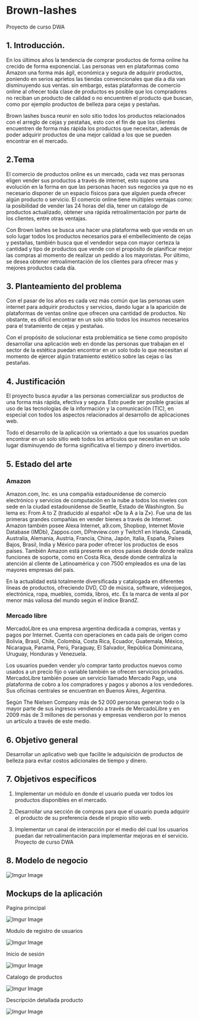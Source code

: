 # Brown-lashes
Proyecto de curso DWA

## 1. Introducción.
En los últimos años la tendencia de comprar productos de forma online ha crecido de forma exponencial. Las personas ven en plataformas como Amazon una forma más ágil, económica y segura de adquirir productos, poniendo en serios aprietos las tiendas convencionales que día a día van disminuyendo sus ventas. sin embargo, estas plataformas de comercio online al ofrecer toda clase de productos es posible que los compradores no reciban un producto de calidad o no encuentren el producto que buscan, como por ejemplo productos de belleza para cejas y pestañas.  

Brown lashes busca reunir en solo sitio todos los productos relacionados con el arreglo de cejas y pestañas, esto con el fin de que los clientes encuentren de forma más rápida los productos que necesitan, además de poder adquirir productos de una mejor calidad a los que se pueden encontrar en el mercado.  
## 2.Tema
El comercio de productos online es un mercado, cada vez mas personas eligen vender sus productos a través de internet, esto supone una evolución en la forma en que las personas hacen sus negocios ya que no es necesario disponer de un espacio físicos para que alguien pueda ofrecer algún producto o servicio. El comercio online tiene múltiples ventajas como: la posibilidad de vender las 24 horas del día, tener un catalogo de productos actualizado, obtener una rápida retroalimentación por parte de los clientes, entre otras ventajas.  

Con Brown lashes se busca una hacer una plataforma web que venda en un solo lugar todos los productos necesarios para el embellecimiento de cejas y pestañas, también busca que el vendedor sepa con mayor certeza la cantidad y tipo de productos que vende con el propósito de planificar mejor las compras al momento de realizar un pedido a los mayoristas. Por último, se desea obtener retroalimentación de los clientes para ofrecer mas y mejores productos cada día.  

## 3. Planteamiento del problema
Con el pasar de los años es cada vez más común que las personas usen internet para adquirir productos y servicios, dando lugar a la aparición de plataformas de ventas online que ofrecen una cantidad de productos. No obstante, es difícil encontrar en un solo sitio todos los insumos necesarios para el tratamiento de cejas y pestañas.  

Con el propósito de solucionar esta problemática se tiene como propósito desarrollar una aplicación web en donde las personas que trabajan en el sector de la estética puedan encontrar en un solo todo lo que necesitan al momento de ejercer algún tratamiento estético sobre las cejas o las pestañas.  
## 4. Justificación
El proyecto busca ayudar a las personas comercializar sus productos de una forma más rápida, efectiva y segura. Esto puede ser posible gracias al uso de las tecnologías de la información y la comunicación (TIC), en especial con todos los aspectos relacionados al desarrollo de aplicaciones web.  

Todo el desarrollo de la aplicación va orientado a que los usuarios puedan encontrar en un solo sitio web todos los artículos que necesitan en un solo lugar disminuyendo de forma significativa el tiempo y dinero invertidos.  

## 5. Estado del arte
### Amazon
Amazon.com, Inc. es una compañía estadounidense de comercio electrónico y servicios de computación en la nube a todos los niveles con sede en la ciudad estadounidense de Seattle, Estado de Washington. Su lema es: From A to Z (traducido al español: «De la A a la Z»). Fue una de las primeras grandes compañías en vender bienes a través de Internet. Amazon también posee Alexa Internet, a9.com, Shopbop, Internet Movie Database (IMDb), Zappos.com, DPreview.com y Twitch1 en Irlanda, Canadá, Australia, Alemania, Austria, Francia, China, Japón, Italia, España, Países Bajos, Brasil, India y México para poder ofrecer los productos de esos países. También Amazon está presente en otros países desde donde realiza funciones de soporte, como en Costa Rica, desde donde centraliza la atención al cliente de Latinoamérica y con 7500 empleados es una de las mayores empresas del país.  

En la actualidad está totalmente diversificada y catalogada en diferentes líneas de productos, ofreciendo DVD, CD de música, software, videojuegos, electrónica, ropa, muebles, comida, libros, etc. Es la marca de venta al por menor más valiosa del mundo según el índice BrandZ.  



### Mercado libre
MercadoLibre es una empresa argentina dedicada a compras, ventas y pagos por Internet. Cuenta con operaciones en cada país de origen como Bolivia, Brasil, Chile, Colombia, Costa Rica, Ecuador, Guatemala, México, Nicaragua, Panamá, Perú, Paraguay, El Salvador, República Dominicana, Uruguay, Honduras y Venezuela.  

Los usuarios pueden vender y/o comprar tanto productos nuevos como usados a un precio fijo o variable también se ofrecen servicios privados. MercadoLibre también posee un servicio llamado Mercado Pago, una plataforma de cobro a los compradores y pagos y abonos a los vendedores. Sus oficinas centrales se encuentran en Buenos Aires, Argentina.  

Según The Nielsen Company más de 52 000 personas generan todo o la mayor parte de sus ingresos vendiendo a través de MercadoLibre y en 2009 más de 3 millones de personas y empresas vendieron por lo menos un artículo a través de este medio.  
## 6. Objetivo general
Desarrollar un aplicativo web que facilite le adquisición de productos de belleza para evitar costos adicionales de tiempo y dinero.  
## 7. Objetivos específicos
1.	Implementar un módulo en donde el usuario pueda ver todos los productos disponibles en el mercado.  

2.	Desarrollar una sección de compras para que el usuario pueda adquirir el producto de su preferencia desde el propio sitio web.  

3.	Implementar un canal de interacción por el medio del cual los usuarios puedan dar retroalimentación para implementar mejoras en el servicio.  
Proyecto de curso DWA  

## 8. Modelo de negocio

![Imgur Image](https://i.imgur.com/ti7zFJd.png)  


## Mockups de la aplicación

Pagina principal  

![Imgur Image](https://i.imgur.com/W5E39QB.png)

Modulo de registro de usuarios  

![Imgur Image](https://i.imgur.com/3bO7oef.png)

Inicio de sesión  

![Imgur Image](https://i.imgur.com/f0td424.png)

Catalogo de productos  

![Imgur Image](https://i.imgur.com/6MjVTch.png)

Descripción detallada producto  

![Imgur Image](https://i.imgur.com/gYKjXzK.png)


